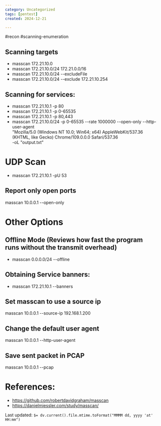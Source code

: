 ```yaml
---
category: Uncategorized
tags: [pentest]
created: 2024-12-21

---
```

#recon #scanning-enumeration
## Scanning targets
- masscan 172.21.10.0
- masscan 172.21.10.0/24 172.21.0.0/16
- masscan 172.21.10.0/24 --excludeFile <File>
- masscan 172.21.10.0/24 --exclude 172.21.10.254

## Scanning for services: 
- masscan  172.21.10.1 -p 80
- masscan  172.21.10.1 -p 0-65535
- masscan  172.21.10.1 -p 80,443
- masscan 172.21.10.0/24 -p 0-65535 --rate 1000000 --open-only --http-user-agent \
"Mozilla/5.0 (Windows NT 10.0; Win64; x64) AppleWebKit/537.36 (KHTML, like Gecko) Chrome/109.0.0.0 Safari/537.36\
 -oL "output.txt"
# UDP Scan
- masscan 172.21.10.1 -pU 53

## Report only open ports
masscan 10.0.0.1 --open-only

# Other Options
## Offline Mode (Reviews how fast the program runs without the transmit overhead)
- masscan 0.0.0.0/24 --offline

## Obtaining Service banners:
- masscan 172.21.10.1 --banners

## Set masscan to use a source ip
masscan 10.0.0.1 --source-ip 192.168.1.200

## Change the default user agent
masscan 10.0.0.1 --http-user-agent <user-agent>

## Save sent packet in PCAP
masscan 10.0.0.1 --pcap <filename>

# References:

- https://github.com/robertdavidgraham/masscan
- https://danielmiessler.com/study/masscan/


Last updated: `$= dv.current().file.mtime.toFormat("MMMM dd, yyyy 'at' HH:mm")`
